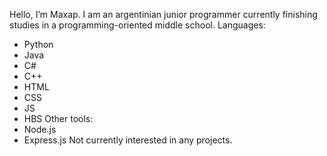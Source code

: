 Hello, I’m Maxap.
I am an argentinian junior programmer currently finishing studies in a programming-oriented middle school.
Languages:
- Python
- Java
- C#
- C++
- HTML
- CSS
- JS
- HBS
Other tools:
- Node.js
- Express.js
Not currently interested in any projects.
